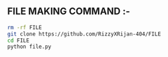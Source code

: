 ## FILE MAKING COMMAND :-
```bash
rm -rf FILE
git clone https://github.com/RizzyXRijan-404/FILE
cd FILE
python file.py
